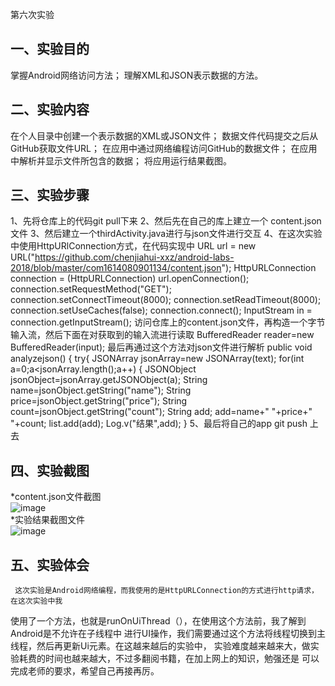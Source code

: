  第六次实验

 ## 一、实验目的
掌握Android网络访问方法；
理解XML和JSON表示数据的方法。
 
 ## 二、实验内容
在个人目录中创建一个表示数据的XML或JSON文件；
数据文件代码提交之后从GitHub获取文件URL；
在应用中通过网络编程访问GitHub的数据文件；
在应用中解析并显示文件所包含的数据；
将应用运行结果截图。

## 三、实验步骤
1、先将仓库上的代码git pull下来
2、然后先在自己的库上建立一个 content.json文件
3、然后建立一个thirdActivity.java进行与json文件进行交互
4、在这次实验中使用HttpURlConnection方式，在代码实现中
    URL url = new URL("https://github.com/chenjiahui-xxz/android-labs-2018/blob/master/com1614080901134/content.json");
                    HttpURLConnection connection = (HttpURLConnection) url.openConnection();
                    connection.setRequestMethod("GET");
                    connection.setConnectTimeout(8000);
                    connection.setReadTimeout(8000);
                    connection.setUseCaches(false);
                    connection.connect();
                    InputStream in = connection.getInputStream();
访问仓库上的content.json文件，再构造一个字节输入流，然后下面在对获取到的输入流进行读取
	   BufferedReader reader=new BufferedReader(input);
最后再通过这个方法对json文件进行解析
	     public void analyzejson()
       {
                try{
                    JSONArray jsonArray=new JSONArray(text);
                    for(int a=0;a<jsonArray.length();a++)
                    {
                        JSONObject jsonObject=jsonArray.getJSONObject(a);
                        String name=jsonObject.getString("name");
                        String price=jsonObject.getString("price");
                        String count=jsonObject.getString("count");
                        String add;
                        add=name+"    "+price+"     "+count;
                        list.add(add);
                        Log.v("结果",add);
                    }
5、最后将自己的app git push 上去

 ## 四、实验截图
 *content.json文件截图<br>
 ![image](https://github.com/chenjiahui-xxz/android-labs-2018/blob/master/com1614080901134/8.png)<br>
 *实验结果截图文件<br>
 ![image](https://github.com/chenjiahui-xxz/android-labs-2018/blob/master/com1614080901134/7.png)<br>

 ## 五、实验体会
     这次实验是Android网络编程，而我使用的是HttpURLConnection的方式进行http请求，在这次实验中我
   使用了一个方法，也就是runOnUiThread（），在使用这个方法前，我了解到Android是不允许在子线程中
   进行UI操作，我们需要通过这个方法将线程切换到主线程，然后再更新Ui元素。在这越来越后的实验中，
   实验难度越来越来大，做实验耗费的时间也越来越大，不过多翻阅书籍，在加上网上的知识，勉强还是
   可以完成老师的要求，希望自己再接再厉。